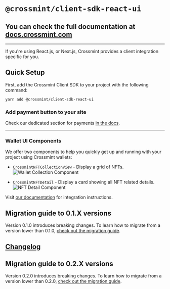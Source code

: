 # `@crossmint/client-sdk-react-ui`

## You can check the full documentation at [docs.crossmint.com](https://docs.crossmint.com/)

---

If you're using React.js, or Next.js, Crossmint provides a client integration specific for you.

## Quick Setup

First, add the Crossmint Client SDK to your project with the following command:

```shell
yarn add @crossmint/client-sdk-react-ui
```

### Add payment button to your site

Check our dedicated section for payments [in the docs](https://docs.crossmint.com/docs/integration-guide).

---

### Wallet UI Components

We offer two components to help you quickly get up and running with your project using Crossmint wallets:

-   `CrossmintNFTCollectionView` - Display a grid of NFTs.
    ![Wallet Collection Component](https://user-images.githubusercontent.com/20989060/223705873-79197f38-4fb6-4773-98b9-82ef80f24aef.png)

-   `CrossmintNFTDetail` - Display a card showing all NFT related details.
    ![NFT Detail Component](https://user-images.githubusercontent.com/20989060/223704647-8b99ae40-6ebf-4cd6-bc20-c41c5fd13db0.png)

Visit [our documentation](https://docs.crossmint.com/docs/wallet-ui-components) for integration instructions.

## Migration guide to 0.1.X versions

Version 0.1.0 introduces breaking changes. To learn how to migrate from a version lower than 0.1.0, [check out the migration guide](https://docs.google.com/document/d/14IKpjrij7kU7Dr0I7rZkf0PyDNbXiklx2v4GuzUrFbw/edit?usp=sharing).

## [Changelog](https://docs.google.com/document/d/e/2PACX-1vR5NzVS2msrCMZxlcfBgAT-Y8kAypeKqH_WBeNiwVTmyEzLZvJBWrKrz_966-d3jumwIBi94IXGT6Wp/pub)

## Migration guide to 0.2.X versions

Version 0.2.0 introduces breaking changes. To learn how to migrate from a version lower than 0.2.0, [check out the migration guide](https://docs.google.com/document/d/1mA0W-iAs0nHHW0ANX0TfZ5qrzxPGxNchPj13W6cHc-Y/edit?usp=sharing).
